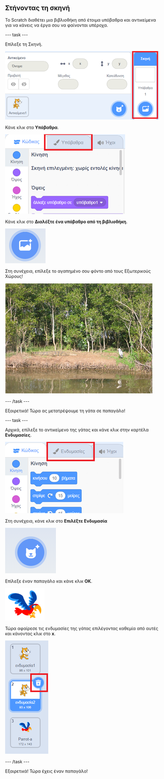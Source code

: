 ## Στήνοντας τη σκηνή

Το Scratch διαθέτει μια βιβλιοθήκη από έτοιμα υπόβαθρα και αντικείμενα για να κάνεις να έργα σου να φαίνονται υπέροχα.

--- task ---

Επίλεξε τη Σκηνή.

![Επιλέγοντας τη σκηνή](images/looksSelectStage.png)

Κάνε κλικ στα **Υπόβαθρα**.

![Η καρτέλα Υπόβαθρα](images/looksBackdrops.png)

Κάνε κλικ στο **Διαλέξτε ένα υπόβαθρο από τη βιβλιοθήκη**.

![Το εικονίδιο Επιλέξτε Υπόβαθρο](images/looksChooseBg.png)

Στη συνέχεια, επίλεξε το αγαπημένο σου φόντο από τους Εξωτερικούς Χώρους!

![Μια λίμνη για σκηνικό](images/looksLake.png)

--- /task ---

Εξαιρετικά! Τώρα ας μετατρέψουμε τη γάτα σε παπαγάλο!

--- task ---

Αρχικά, επίλεξε το αντικείμενο της γάτας και κάνε κλικ στην καρτέλα **Ενδυμασίες**.

![](images/cool2.png)

Στη συνέχεια, κάνε κλικ στο **Επιλέξτε Ενδυμασία**

![](images/cool3.png)

Επίλεξε έναν παπαγάλο και κάνε κλικ **OK**.

![Η ενδυμασία παπαγάλος](images/looksParrot.png)

Τώρα αφαίρεσε τις ενδυμασίες της γάτας επιλέγοντας καθεμία από αυτές και κάνοντας κλικ στο **x**.

![](images/coolDeleteCostumes.png)

--- /task ---

Εξαιρετικά! Τώρα έχεις έναν παπαγάλο!
